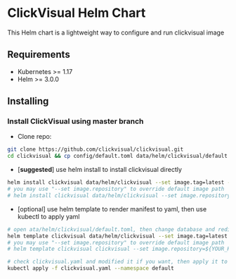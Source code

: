 # ClickVisual Helm Chart

This Helm chart is a lightweight way to configure and run clickvisual image

## Requirements

- Kubernetes >= 1.17
- Helm >= 3.0.0

## Installing 

### Install ClickVisual using master branch

- Clone repo:
```bash
git clone https://github.com/clickvisual/clickvisual.git
cd clickvisual && cp config/default.toml data/helm/clickvisual/default.toml
```

- [**suggested**] use helm install to install clickvisual directly
```bash
helm install clickvisual data/helm/clickvisual --set image.tag=latest --namespac default
# you may use "--set image.repository" to override default image path
# helm install clickvisual data/helm/clickvisual --set image.repository=${YOUR_HARBOR}/${PATH}/clickvisual --set image.tag=latest --namespace default
```

- [optional] use helm template to render manifest to yaml, then use kubectl to apply yaml 
```bash
# open ata/helm/clickvisual/default.toml, then change database and redis or other section configuration, then use helm to render yaml to local directory
helm template clickvisual data/helm/clickvisual --set image.tag=latest > clickvisual.yaml
# you may use "--set image.repository" to override default image path
# helm template clickvisual clickvisual --set image.repository=${YOUR_HARBOR}/${PATH}/clickvisual --set image.tag=latest > clickvisual.yaml

# check clickvisual.yaml and modified it if you want, then apply it to kubernetes with kubectl
kubectl apply -f clickvisual.yaml --namespace default
```
